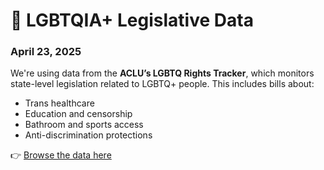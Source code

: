 # 🌈 LGBTQIA+ Legislative Data

### April 23, 2025

We're using data from the **ACLU’s LGBTQ Rights Tracker**, which monitors state-level legislation related to LGBTQ+ people. This includes bills about: 

- Trans healthcare 
- Education and censorship 
- Bathroom and sports access 
- Anti-discrimination protections

👉 [Browse the data here](https://www.aclu.org/legislative-attacks-on-lgbtq-rights)